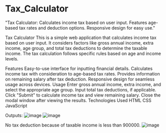 # Tax_Calculator
"Tax Calculator: Calculates income tax based on user input. Features age-based tax rates and deduction options. Responsive design for easy use."

Tax Calculator
This is a simple web application that calculates income tax based on user input. It considers factors like gross annual income, extra income, age group, and total tax deductions to determine the taxable income. The tax calculation follows specific rules based on age and income levels.

Features
Easy-to-use interface for inputting financial details.
Calculates income tax with consideration to age-based tax rates.
Provides information on remaining salary after tax deduction.
Responsive design for seamless usage across devices.
Usage
Enter gross annual income, extra income, and select the appropriate age group.
Input total tax deductions, if applicable.
Click "Submit" to calculate income tax and view remaining salary.
Close the modal window after viewing the results.
Technologies Used
HTML
CSS
JavaScript

Outputs:
![image](https://github.com/Divyanshu9935/Tax_Calculator/assets/50789852/65a85833-5ee1-47fb-a4e1-d0fc4cd4a68f)
![image](https://github.com/Divyanshu9935/Tax_Calculator/assets/50789852/c04992d5-5534-4759-8034-fb5369ef1f17)

No tax deduction because of taxable income is less than 900000.
![image](https://github.com/Divyanshu9935/Tax_Calculator/assets/50789852/8a5c798e-0ba5-4a11-b21c-dd945df889c6)

